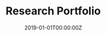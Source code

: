 ---
date: "2019-01-01T00:00:00Z"
summary: AP Research Portfolio
title: Research Portfolio
type: widget_page
---